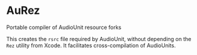 # AuRez
Portable compiler of AudioUnit resource forks

This creates the `rsrc` file required by AudioUnit, without depending on the `Rez` utility from Xcode.
It facilitates cross-compilation of AudioUnits.
